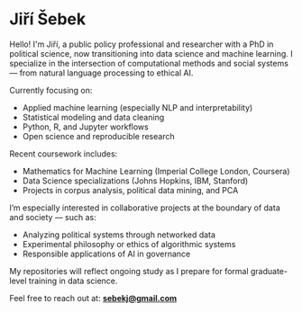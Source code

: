 # Jiří Šebek

Hello! I'm Jiří, a public policy professional and researcher with a PhD in political science, now transitioning into data science and machine learning. I specialize in the intersection of computational methods and social systems — from natural language processing to ethical AI.

Currently focusing on:
- Applied machine learning (especially NLP and interpretability)
- Statistical modeling and data cleaning
- Python, R, and Jupyter workflows
- Open science and reproducible research

Recent coursework includes:
- Mathematics for Machine Learning (Imperial College London, Coursera)
- Data Science specializations (Johns Hopkins, IBM, Stanford)
- Projects in corpus analysis, political data mining, and PCA

I’m especially interested in collaborative projects at the boundary of data and society — such as:
- Analyzing political systems through networked data
- Experimental philosophy or ethics of algorithmic systems
- Responsible applications of AI in governance

My repositories will reflect ongoing study as I prepare for formal graduate-level training in data science.

Feel free to reach out at: **sebekj@gmail.com**

<!---
sebekj/sebekj is a ✨ special ✨ repository because its `README.md` (this file) appears on your GitHub profile.
You can click the Preview link to take a look at your changes.
--->
